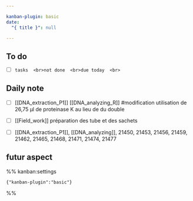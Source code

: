 ```yaml
---

kanban-plugin: basic
date:
  "{ title }": null

---
```


## To do

- [ ] ```tasks  <br>not done  <br>due today  <br>```


## Daily note

- [ ] [[DNA_extraction_P1]] [[DNA_analyzing_R]] #modification utilisation de 26,75 µl de proteinase K au lieu de du double
- [ ] [[Field_work]] préparation des tube et des sachets
- [ ] [[DNA_extraction_P1]], [[DNA_analyzing]], 21450, 21453, 21456, 21459, 21462, 21465, 21468, 21471, 21474, 21477


## futur aspect





%% kanban:settings
```
{"kanban-plugin":"basic"}
```
%%